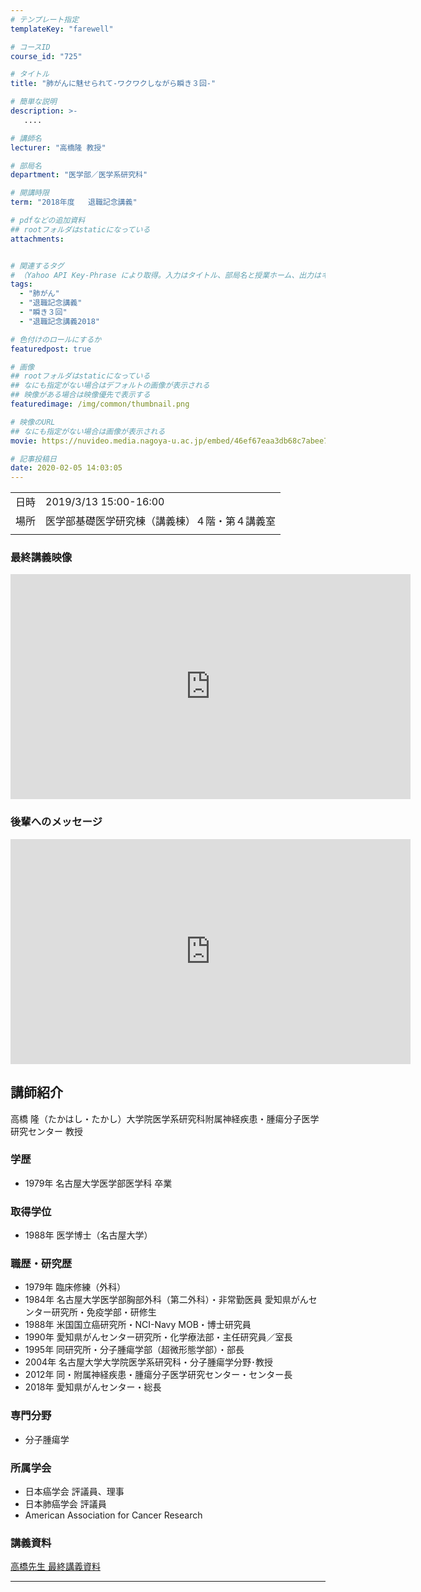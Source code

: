 ```yaml
---
# テンプレート指定
templateKey: "farewell"

# コースID
course_id: "725"

# タイトル
title: "肺がんに魅せられて-ワクワクしながら瞬き３回-"

# 簡単な説明
description: >-
   ....

# 講師名
lecturer: "高橋隆 教授"

# 部局名
department: "医学部／医学系研究科"

# 開講時限
term: "2018年度	退職記念講義"

# pdfなどの追加資料
## rootフォルダはstaticになっている
attachments:


# 関連するタグ
# （Yahoo API Key-Phrase により取得。入力はタイトル、部局名と授業ホーム、出力はキーフレーズ（tags））
tags:
  - "肺がん"
  - "退職記念講義"
  - "瞬き３回"
  - "退職記念講義2018"

# 色付けのロールにするか
featuredpost: true

# 画像
## rootフォルダはstaticになっている
## なにも指定がない場合はデフォルトの画像が表示される
## 映像がある場合は映像優先で表示する
featuredimage: /img/common/thumbnail.png

# 映像のURL
## なにも指定がない場合は画像が表示される
movie: https://nuvideo.media.nagoya-u.ac.jp/embed/46ef67eaa3db68c7abee7d6deb9bd298b5385c88

# 記事投稿日
date: 2020-02-05 14:03:05
---
```


|   |   |
|---|---|
| 日時 | 2019/3/13  15:00-16:00 |
| 場所 | 医学部基礎医学研究棟（講義棟）４階・第４講義室 |
|   |   |



### 最終講義映像
<iframe src="https://nuvideo.media.nagoya-u.ac.jp/embed/46ef67eaa3db68c7abee7d6deb9bd298b5385c88" width="640" height="360" frameborder="0" allowfullscreen></iframe> 

### 後輩へのメッセージ
<iframe src="https://nuvideo.media.nagoya-u.ac.jp/embed/f8da057471001a891d2ff8ff1b708a55843b0093" width="640" height="360" frameborder="0" allowfullscreen></iframe> 





## 講師紹介

高橋 隆（たかはし・たかし）大学院医学系研究科附属神経疾患・腫瘍分子医学研究センター 教授


### 学歴
* 1979年 名古屋大学医学部医学科 卒業

### 取得学位
* 1988年	医学博士（名古屋大学）

### 職歴・研究歴
* 1979年	臨床修練（外科）
*	1984年	名古屋大学医学部胸部外科（第二外科）・非常勤医員 愛知県がんセンター研究所・免疫学部・研修生
*	1988年 米国国立癌研究所・NCI-Navy MOB・博士研究員
*	1990年	愛知県がんセンター研究所・化学療法部・主任研究員／室長
*	1995年	同研究所・分子腫瘍学部（超微形態学部）・部長
*	2004年	名古屋大学大学院医学系研究科・分子腫瘍学分野･教授
*	2012年	同・附属神経疾患・腫瘍分子医学研究センター・センター長
*	2018年	愛知県がんセンター・総長

### 専門分野
* 分子腫瘍学

### 所属学会	
* 日本癌学会 評議員、理事
*	日本肺癌学会 評議員
*	American Association for Cancer Research 




### 講義資料

[高橋先生 最終講義資料](https://ocw.nagoya-u.jp/files/725/material.pdf) 


-----